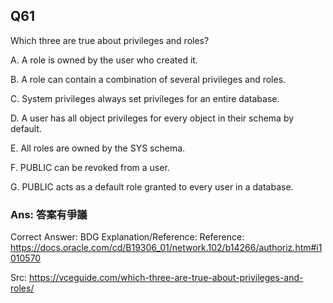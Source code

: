 ## Q61

Which three are true about privileges and roles?

A. A role is owned by the user who created it.

B. A role can contain a combination of several privileges and roles.

C. System privileges always set privileges for an entire database.

D. A user has all object privileges for every object in their schema by default.

E. All roles are owned by the SYS schema.

F. PUBLIC can be revoked from a user.

G. PUBLIC acts as a default role granted to every user in a database.

### Ans:  **答案有爭議**

Correct Answer: BDG
Explanation/Reference:
Reference: https://docs.oracle.com/cd/B19306_01/network.102/b14266/authoriz.htm#i1010570


Src: https://vceguide.com/which-three-are-true-about-privileges-and-roles/